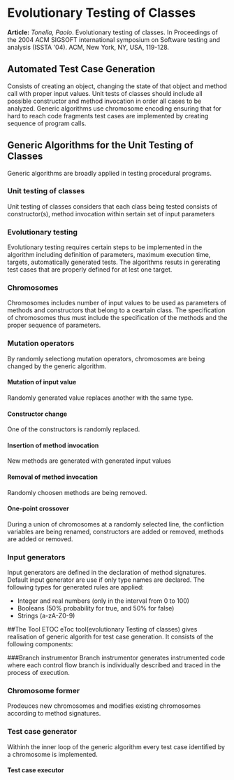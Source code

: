 # Evolutionary Testing of Classes
**Article:**
*Tonella, Paolo*. Evolutionary testing of classes. In Proceedings of the 2004 ACM SIGSOFT international symposium on Software testing and analysis (ISSTA '04). ACM, New York, NY, USA, 119-128.


## Automated Test Case Generation
Consists of creating an object, changing the state of that object and method call with proper input values. 
Unit tests of classes should include all possible constructor and method invocation in order all cases to be analyzed.
Generic algorithms use chromosome encoding ensuring that for hard to reach code fragments test cases are implemented by creating sequence of program calls.

## Generic Algorithms for the Unit Testing of Classes
Generic algorithms are broadly applied in testing procedural programs.

### Unit testing of classes
Unit testing of classes considers that each class being tested consists of constructor(s), method invocation within sertain set of input parameters

### Evolutionary testing
Evolutionary testing requires certain steps to be implemented in the algorithm including definition of parameters, maximum execution time, targets, automatically generated tests.
The algorithms resuts in gererating test cases that are properly defined for at lest one target. 

### Chromosomes
Chromosomes includes number of input values to be used as parameters of methods and constructors that belong to a ceartain class.
The specification of chromosomes thus must include the specification of the methods and the proper sequence of parameters.

### Mutation operators
By randomly selectiong mutation operators, chromosomes are being changed by the generic algorithm.
#### Mutation of input value
Randomly generated value replaces another with the same type.
#### Constructor change
One of the constructors is randomly replaced.
#### Insertion of method invocation
New methods are generated with generated input values
#### Removal of method invocation
Randomly choosen methods are being removed.
#### One-point crossover
During a union of chromosomes at a randomly selected line, the confliction variables are being renamed, constructors are added or removed, methods are added or removed.

### Input generators
Input generators are defined in the declaration of method signatures. 
Default input generator are use if only type names are declared.
The following types for generated rules are applied:
- Integer and real numbers (only in the interval from 0 to 100)
- Booleans (50% probability for true, and 50% for false)
- Strings (a-zA-Z0-9) 

##The Tool ETOC
eToc tool(evolutionary Testing of classes) gives realisation of generic algorith for test case generation.
It consists of the following components:
 
###Branch instrumentor
Branch instrumentor generates instrumented code where each control flow branch is individually described and traced in the process of execution. 

### Chromosome former
Prodeuces new chromosomes and modifies existing chromosomes according to method signatures. 

### Test case generator 
Withinh the inner loop of the generic algorithm every test case identified by a chromosome is implemented.

#### Test case executor

